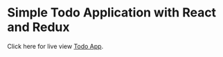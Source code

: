 # Simple Todo Application with React and Redux

Click here for live view [Todo App](https://simple-todo-app-react-redux.netlify.app/).
